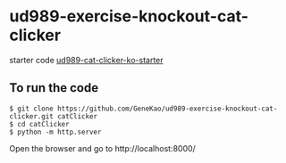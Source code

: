 ud989-exercise-knockout-cat-clicker
============================

starter code
[ud989-cat-clicker-ko-starter](https://github.com/udacity/ud989-cat-clicker-ko-starter)

## To run the code

``` shell
$ git clone https://github.com/GeneKao/ud989-exercise-knockout-cat-clicker.git catClicker
$ cd catClicker
$ python -m http.server
```

Open the browser and go to http://localhost:8000/


